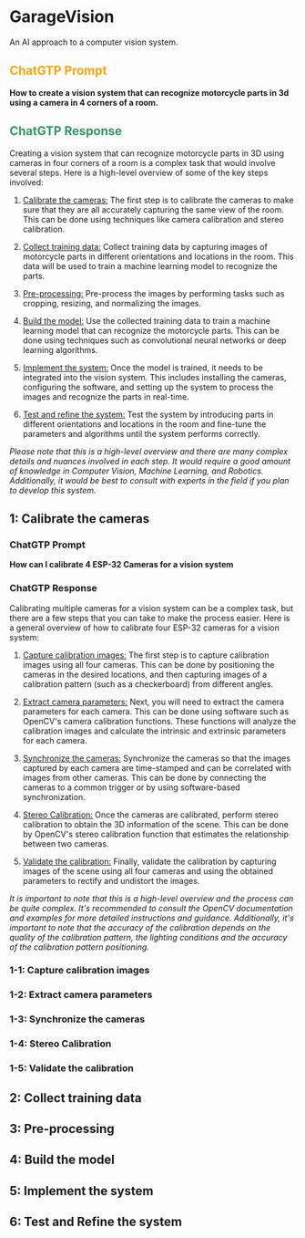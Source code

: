 <h1>GarageVision</h1>

<p>An AI approach to a computer vision system.</p> 

<h2 style="color:orange;">ChatGTP Prompt<a id=chatGTP_prompt></a></h2>

**How to create a vision system that can recognize motorcycle parts in 3d using a camera in 4 corners of a room.**

<h2> <font color=#339966>
    ChatGTP Response <a id=chatGTP-response></a>
</font></h2>

Creating a vision system that can recognize motorcycle parts in 3D using cameras in four corners of a room is a complex task that would involve several steps. Here is a high-level overview of some of the key steps involved:

1. [Calibrate the cameras:](#header--1) The first step is to calibrate the cameras to make sure that they are all accurately capturing the same view of the room. This can be done using techniques like camera calibration and stereo calibration.

2. [Collect training data:](#header--2) Collect training data by capturing images of motorcycle parts in different orientations and locations in the room. This data will be used to train a machine learning model to recognize the parts.

3. [Pre-processing:](#header--3) Pre-process the images by performing tasks such as cropping, resizing, and normalizing the images.

4. [Build the model:](#header--4) Use the collected training data to train a machine learning model that can recognize the motorcycle parts. This can be done using techniques such as convolutional neural networks or deep learning algorithms.

5. [Implement the system:](#header--5) Once the model is trained, it needs to be integrated into the vision system. This includes installing the cameras, configuring the software, and setting up the system to process the images and recognize the parts in real-time.

6. [Test and refine the system:](#header--6) Test the system by introducing parts in different orientations and locations in the room and fine-tune the parameters and algorithms until the system performs correctly.

*Please note that this is a high-level overview and there are many complex details and nuances involved in each step. It would require a good amount of knowledge in Computer Vision, Machine Learning, and Robotics. Additionally, it would be best to consult with experts in the field if you plan to develop this system.*

## 1: Calibrate the cameras<a id="header--1"></a>

### ChatGTP Prompt

**How can I calibrate 4 ESP-32 Cameras for a vision system**

### ChatGTP Response

Calibrating multiple cameras for a vision system can be a complex task, but there are a few steps that you can take to make the process easier. Here is a general overview of how to calibrate four ESP-32 cameras for a vision system:

1. [Capture calibration images:](#header--1-1) The first step is to capture calibration images using all four cameras. This can be done by positioning the cameras in the desired locations, and then capturing images of a calibration pattern (such as a checkerboard) from different angles.

2. [Extract camera parameters:](#header--1-2) Next, you will need to extract the camera parameters for each camera. This can be done using software such as OpenCV's camera calibration functions. These functions will analyze the calibration images and calculate the intrinsic and extrinsic parameters for each camera.

3. [Synchronize the cameras:](#header--1-3) Synchronize the cameras so that the images captured by each camera are time-stamped and can be correlated with images from other cameras. This can be done by connecting the cameras to a common trigger or by using software-based synchronization.

4. [Stereo Calibration:](#header--1-4) Once the cameras are calibrated, perform stereo calibration to obtain the 3D information of the scene. This can be done by OpenCV's stereo calibration function that estimates the relationship between two cameras.

5. [Validate the calibration:](#header--1-5) Finally, validate the calibration by capturing images of the scene using all four cameras and using the obtained parameters to rectify and undistort the images.

*It is important to note that this is a high-level overview and the process can be quite complex. It's recommended to consult the OpenCV documentation and examples for more detailed instructions and guidance. Additionally, it's important to note that the accuracy of the calibration depends on the quality of the calibration pattern, the lighting conditions and the accuracy of the calibration pattern positioning.*

### 1-1: Capture calibration images <a id="header--1-1"></a>

### 1-2: Extract camera parameters <a id="header--1-2"></a>

### 1-3: Synchronize the cameras <a id="header--1-3"></a>

### 1-4: Stereo Calibration <a id="header--1-4"></a>

### 1-5: Validate the calibration <a id="header--1-5"></a>

## 2: Collect training data <a id="header--2"></a>

## 3: Pre-processing <a id="header--3"></a>

## 4: Build the model <a id="header--4"></a>

## 5: Implement the system <a id="header--5"></a>

## 6: Test and Refine the system <a id="header--6"></a>

